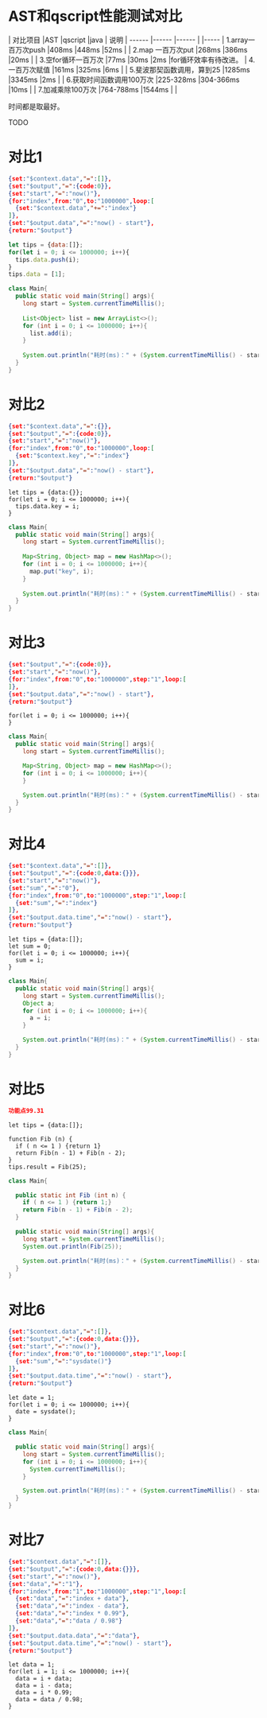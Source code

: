 

# AST和qscript性能测试对比
| 对比项目                  |AST            |qscript        |java       |    说明
| ------                    |------        |------          |           |-----
| 1.array一百万次push       |408ms          |448ms          |52ms       |
| 2.map 一百万次put         |268ms          |386ms          |20ms       |
| 3.空for循环一百万次       |77ms           |30ms           |2ms         |for循环效率有待改进。
| 4.一百万次赋值            |161ms          |325ms          |6ms        |
| 5.斐波那契函数调用，算到25 |1285ms         |3345ms         |2ms        |
| 6.获取时间函数调用100万次  |225-328ms      |304-366ms      |10ms        |
| 7.加减乘除100万次          |764-788ms      |1544ms         |           |

时间都是取最好。


TODO 

# 对比1
```json
{set:"$context.data","=":[]},
{set:"$output","=":{code:0}},
{set:"start","=":"now()"},
{for:"index",from:"0",to:"1000000",loop:[
  {set:"$context.data","+=":"index"}
]},
{set:"$output.data","=":"now() - start"},
{return:"$output"}
```
```javascript 1.8
let tips = {data:[]};
for(let i = 0; i <= 1000000; i++){
  tips.data.push(i);
}
tips.data = [1];
```

```java
class Main{
  public static void main(String[] args){
    long start = System.currentTimeMillis();
    
    List<Object> list = new ArrayList<>();
    for (int i = 0; i <= 1000000; i++){
      list.add(i);
    }
    
    System.out.println("耗时(ms)：" + (System.currentTimeMillis() - start));
  }
}
```

# 对比2
```json
{set:"$context.data","=":{}},
{set:"$output","=":{code:0}},
{set:"start","=":"now()"},
{for:"index",from:"0",to:"1000000",loop:[
  {set:"$context.key","=":"index"}
]},
{set:"$output.data","=":"now() - start"},
{return:"$output"}
```
```ecmascript 6
let tips = {data:{}};
for(let i = 0; i <= 1000000; i++){
  tips.data.key = i;
}
```
```java
class Main{
  public static void main(String[] args){
    long start = System.currentTimeMillis();
    
    Map<String, Object> map = new HashMap<>();
    for (int i = 0; i <= 1000000; i++){
      map.put("key", i);
    }
    
    System.out.println("耗时(ms)：" + (System.currentTimeMillis() - start));
  }
}
```
# 对比3
```json
{set:"$output","=":{code:0}},
{set:"start","=":"now()"},
{for:"index",from:"0",to:"1000000",step:"1",loop:[
]},
{set:"$output.data","=":"now() - start"},
{return:"$output"}
```

```ecmascript 6
for(let i = 0; i <= 1000000; i++){
}
```
```java
class Main{
  public static void main(String[] args){
    long start = System.currentTimeMillis();

    Map<String, Object> map = new HashMap<>();
    for (int i = 0; i <= 1000000; i++){
    }

    System.out.println("耗时(ms)：" + (System.currentTimeMillis() - start));
  }
}
```
# 对比4
```json
{set:"$context.data","=":[]},
{set:"$output","=":{code:0,data:{}}},
{set:"start","=":"now()"},
{set:"sum","=":"0"},
{for:"index",from:"0",to:"1000000",step:"1",loop:[
  {set:"sum","=":"index"}
]},
{set:"$output.data.time","=":"now() - start"},
{return:"$output"}
```

```ecmascript 6
let tips = {data:[]};
let sum = 0;
for(let i = 0; i <= 1000000; i++){
  sum = i;
}
```

```java
class Main{
  public static void main(String[] args){
    long start = System.currentTimeMillis();
    Object a;
    for (int i = 0; i <= 1000000; i++){
      a = i;
    }

    System.out.println("耗时(ms)：" + (System.currentTimeMillis() - start));
  }
}
```
# 对比5 
```json
功能点99.31
```

```ecmascript 6
let tips = {data:[]};

function Fib (n) {
  if ( n <= 1 ) {return 1}
  return Fib(n - 1) + Fib(n - 2);
}
tips.result = Fib(25);

```

```java
class Main{

  public static int Fib (int n) {
    if ( n <= 1 ) {return 1;}
    return Fib(n - 1) + Fib(n - 2);
  }

  public static void main(String[] args){
    long start = System.currentTimeMillis();
    System.out.println(Fib(25));

    System.out.println("耗时(ms)：" + (System.currentTimeMillis() - start));
  }
}
```

# 对比6 
```json
{set:"$context.data","=":[]},
{set:"$output","=":{code:0,data:{}}},
{set:"start","=":"now()"},
{for:"index",from:"0",to:"1000000",step:"1",loop:[
  {set:"sum","=":"sysdate()"}
]},
{set:"$output.data.time","=":"now() - start"},
{return:"$output"}
```

```ecmascript 6
let date = 1;
for(let i = 0; i <= 1000000; i++){
  date = sysdate();
}
```

```java
class Main{

  public static void main(String[] args){
    long start = System.currentTimeMillis();
    for (int i = 0; i <= 1000000; i++){
      System.currentTimeMillis();
    }

    System.out.println("耗时(ms)：" + (System.currentTimeMillis() - start));
  }
}
```
# 对比7
```json
{set:"$context.data","=":[]},
{set:"$output","=":{code:0,data:{}}},
{set:"start","=":"now()"},
{set:"data","=":"1"},
{for:"index",from:"1",to:"1000000",step:"1",loop:[
  {set:"data","=":"index + data"},
  {set:"data","=":"index - data"},
  {set:"data","=":"index * 0.99"},
  {set:"data","=":"data / 0.98"}
]},
{set:"$output.data.data","=":"data"},
{set:"$output.data.time","=":"now() - start"},
{return:"$output"}
```

```ecmascript 6
let data = 1;
for(let i = 1; i <= 1000000; i++){
  data = i + data;
  data = i - data;
  data = i * 0.99;
  data = data / 0.98;
}
```